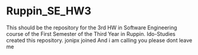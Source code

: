 # Ruppin_SE_HW3
This should be the repository for the 3rd HW in Software Engineering course of the First Semester of the Third Year in Ruppin.
Ido-Studies created this repository.
jonipx joined
And i am calling you please dont leave me 
